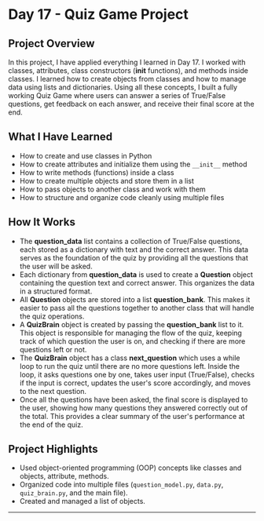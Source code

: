 # Day 17 - Quiz Game Project

## Project Overview
In this project, I have applied everything I learned in Day 17.
I worked with classes, attributes, class constructors (__init__ functions), and methods inside classes.
I learned how to create objects from classes and how to manage data using lists and dictionaries.
Using all these concepts, I built a fully working Quiz Game where users can answer a series of True/False questions, get feedback on each answer, and receive their final score at the end.  

## What I Have Learned
- How to create and use classes in Python
- How to create attributes and initialize them using the `__init__` method
- How to write methods (functions) inside a class
- How to create multiple objects and store them in a list
- How to pass objects to another class and work with them
- How to structure and organize code cleanly using multiple files

## How It Works
- The **question_data** list contains a collection of True/False questions, each stored as a dictionary with text and the correct answer. This data serves as the foundation of the quiz by providing all the questions that the user will be asked.
- Each dictionary from **question_data** is used to create a **Question** object containing the question text and correct answer. This organizes the data in a structured format.
- All **Question** objects are stored into a list  **question_bank**. This makes it easier to pass all the questions together to another class that will handle the quiz operations.
- A **QuizBrain** object is created by passing the **question_bank** list to it. This object is responsible for managing the flow of the quiz, keeping track of which question the user is on, and checking if there are more questions left or not.
- The **QuizBrain** object has a class **next_question** which uses a while loop to run the quiz until there are no more questions left. Inside the loop, it asks questions one by one, takes user input (True/False), checks if the input is correct, updates the user's score accordingly, and moves to the next question.
- Once all the questions have been asked, the final score is displayed to the user, showing how many questions they answered correctly out of the total. This provides a clear summary of the user's performance at the end of the quiz.


## Project Highlights
- Used object-oriented programming (OOP) concepts like classes and objects, attribute, methods.
- Organized code into multiple files (`question_model.py`, `data.py`, `quiz_brain.py`, and the main file).
- Created and managed a list of objects.



---


